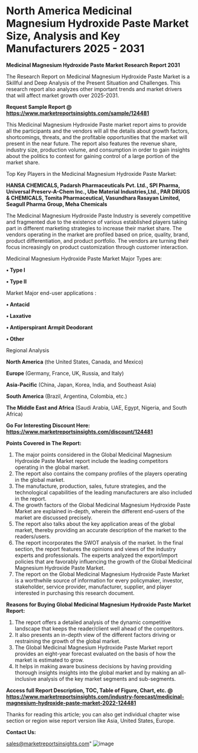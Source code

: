 # North America Medicinal Magnesium Hydroxide Paste Market Size, Analysis and Key Manufacturers 2025 - 2031

<strong>Medicinal Magnesium Hydroxide Paste Market Research Report 2031</strong>

The Research Report on Medicinal Magnesium Hydroxide Paste Market is a Skillful and Deep Analysis of the Present Situation and Challenges. This research report also analyzes other important trends and market drivers that will affect market growth over 2025-2031.

<strong>Request Sample Report @ <a href=https://www.marketreportsinsights.com/sample/124481>https://www.marketreportsinsights.com/sample/124481</a></strong>

This Medicinal Magnesium Hydroxide Paste market report aims to provide all the participants and the vendors will all the details about growth factors, shortcomings, threats, and the profitable opportunities that the market will present in the near future. The report also features the revenue share, industry size, production volume, and consumption in order to gain insights about the politics to contest for gaining control of a large portion of the market share.

Top Key Players in the Medicinal Magnesium Hydroxide Paste Market:

<strong>HANSA CHEMICALS, Padarsh Pharmaceuticals Pvt. Ltd., SPI Pharma, Universal Preserv-A-Chem Inc., Ube Material Industries,Ltd., PAR DRUGS & CHEMICALS, Tomita Pharmaceutical, Vasundhara Rasayan Limited, Seagull Pharma Group, Meha Chemicals</strong>

The Medicinal Magnesium Hydroxide Paste Industry is severely competitive and fragmented due to the existence of various established players taking part in different marketing strategies to increase their market share. The vendors operating in the market are profiled based on price, quality, brand, product differentiation, and product portfolio. The vendors are turning their focus increasingly on product customization through customer interaction.

Medicinal Magnesium Hydroxide Paste Market Major Types are:

<strong>• Type I

• Type II</strong>

Market Major end-user applications :

<strong>• Antacid

• Laxative

• Antiperspirant Armpit Deodorant

• Other</strong>

Regional Analysis

</u><strong><b>North America</b></strong> (the United States, Canada, and Mexico)

<strong><b>Europe </b></strong>(Germany, France, UK, Russia, and Italy)

<strong><b>Asia-Pacific</b></strong> (China, Japan, Korea, India, and Southeast Asia)

<strong><b>South America</b></strong> (Brazil, Argentina, Colombia, etc.)

<strong><b>The Middle East and Africa</b></strong> (Saudi Arabia, UAE, Egypt, Nigeria, and South Africa)

<strong>Go For Interesting Discount Here: <a href=https://www.marketreportsinsights.com/discount/124481>https://www.marketreportsinsights.com/discount/124481</a></strong>

<strong>Points Covered in The Report:</strong>
<ol>
  <li>The major points considered in the Global Medicinal Magnesium Hydroxide Paste Market report include the leading competitors operating in the global market.</li>
  <li>The report also contains the company profiles of the players operating in the global market.</li>
  <li>The manufacture, production, sales, future strategies, and the technological capabilities of the leading manufacturers are also included in the report.</li>
  <li>The growth factors of the Global Medicinal Magnesium Hydroxide Paste Market are explained in-depth, wherein the different end-users of the market are discussed precisely.</li>
  <li>The report also talks about the key application areas of the global market, thereby providing an accurate description of the market to the readers/users.</li>
  <li>The report incorporates the SWOT analysis of the market. In the final section, the report features the opinions and views of the industry experts and professionals. The experts analyzed the export/import policies that are favorably influencing the growth of the Global Medicinal Magnesium Hydroxide Paste Market.</li>
  <li>The report on the Global Medicinal Magnesium Hydroxide Paste Market is a worthwhile source of information for every policymaker, investor, stakeholder, service provider, manufacturer, supplier, and player interested in purchasing this research document.</li>
</ol>
<strong>Reasons for Buying Global Medicinal Magnesium Hydroxide Paste Market Report:</strong>

<ol>
  <li>The report offers a detailed analysis of the dynamic competitive landscape that keeps the reader/client well ahead of the competitors.</li>
  <li>It also presents an in-depth view of the different factors driving or restraining the growth of the global market.</li>
  <li>The Global Medicinal Magnesium Hydroxide Paste Market report provides an eight-year forecast evaluated on the basis of how the market is estimated to grow.</li>
  <li>It helps in making aware business decisions by having providing thorough insights insights into the global market and by making an all-inclusive analysis of the key market segments and sub-segments.</li>
</ol>
<strong>Access full Report Description, TOC, Table of Figure, Chart, etc. @ <a href=https://www.marketreportsinsights.com/industry-forecast/medicinal-magnesium-hydroxide-paste-market-2022-124481>https://www.marketreportsinsights.com/industry-forecast/medicinal-magnesium-hydroxide-paste-market-2022-124481</a></strong>


Thanks for reading this article; you can also get individual chapter wise section or region wise report version like Asia, United States, Europe.

<strong>Contact Us:</strong>

sales@marketreportsinsights.com"
![image](https://github.com/user-attachments/assets/eae678c2-11a6-4006-82ff-a7f152d67b60)
